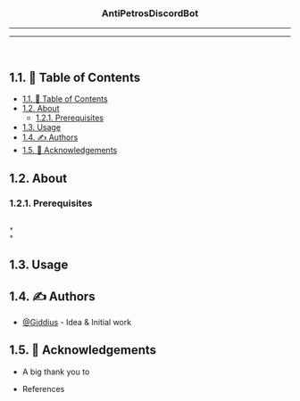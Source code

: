 <h3 align="center">AntiPetrosDiscordBot</h3>

---

---

<p align="center">
    <br>
</p>

## 1.1. 📝 Table of Contents

- [1.1. 📝 Table of Contents](#11--table-of-contents)
- [1.2. About <a name = "about"></a>](#12-about-)
  - [1.2.1. Prerequisites](#121-prerequisites)
- [1.3. Usage <a name="usage"></a>](#13-usage-)
- [1.4. ✍️ Authors <a name = "authors"></a>](#14-️-authors-)
- [1.5. 🎉 Acknowledgements <a name = "acknowledgement"></a>](#15--acknowledgements-)

## 1.2. About <a name = "about"></a>

### 1.2.1. Prerequisites

```

*
*

```

## 1.3. Usage <a name="usage"></a>

[comment]: <> ( 🚀 Deployment <a name = "deployment"></a>)

[comment]: <> ( ⛏️ Built Using <a name = "built_using"></a>)

## 1.4. ✍️ Authors <a name = "authors"></a>

-   [@Giddius](https://github.com/Giddius) - Idea & Initial work

## 1.5. 🎉 Acknowledgements <a name = "acknowledgement"></a>

-   A big thank you to

-   References